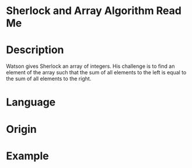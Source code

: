 # Sherlock and Array Algorithm Read Me

# Description

Watson gives Sherlock an array of integers. His challenge is to find an element of the array such that the sum of all elements to the left is equal to the sum of all elements to the right.

# Language

# Origin

# Example